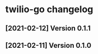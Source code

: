 twilio-go changelog
====================
[2021-02-12] Version 0.1.1
--------------------------


[2021-02-11] Version 0.1.0
--------------------------

